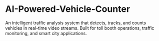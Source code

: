 # AI-Powered-Vehicle-Counter
An intelligent traffic analysis system that detects, tracks, and counts vehicles in real-time video streams. Built for toll booth operations, traffic monitoring, and smart city applications.
